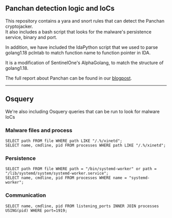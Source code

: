 ## Panchan detection logic and IoCs

This repository contains a yara and snort rules that can detect the Panchan cryptojacker.  
It also includes a bash script that looks for the malware's persistence service, binary and port.

In addition, we have included the IdaPython script that we used to parse golang1.18 pclntab to match function name to function pointer in IDA.  

It is a modification of SentinelOne's AlphaGolang, to match the structure of golang1.18.  
  
The full report about Panchan can be found in our [blogpost](https://akamai.com/blog/security/new-p2p-botnet-panchan).  

-----------------------
## Osquery
We're also including Osquery queries that can be run to look for malware IoCs  

### Malware files and process
`SELECT path FROM file WHERE path LIKE "/.%/xinetd";`  
`SELECT name, cmdline, pid FROM processes WHERE path LIKE "/.%/xinetd";`

### Persistence
`SELECT path FROM file WHERE path = "/bin/systemd-worker" or path = "/lib/systemd/system/systemd-worker.service";`  
`SELECT name, cmdline, pid FROM processes WHERE name = "systemd-worker";`

### Communication
`SELECT name, cmdline, pid FROM listening_ports INNER JOIN processes USING(pid) WHERE port=1919;`
